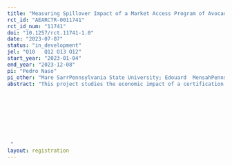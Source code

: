 ```yaml
---
title: "Measuring Spillover Impact of a Market Access Program of Avocados in Kenya"
rct_id: "AEARCTR-0011741"
rct_id_num: "11741"
doi: "10.1257/rct.11741-1.0"
date: "2023-07-07"
status: "in_development"
jel: "Q10	Q12	O13 O12"
start_year: "2023-01-04"
end_year: "2023-12-08"
pi: "Pedro Naso"
pi_other: "Mare SarrPennsylvania State University; Edouard  MensahPennsylvania State University"
abstract: "This project studies the economic impact of a certification program to avocado farmers in the Mount Kenya region. A large non-profit organization in the area allows farmers to get their Hass avocado crops certified ahead of the avocado season. Upon receiving certification, farmers enter into an agreement with the NGO, which ensures that the NGO will purchase their avocados at a higher price. The NGO then exports these Hass avocados to Europe. We partnered with this NGO to estimate the direct and indicret impact of this certification program. We are interested in estimating the differences in prices, revenue and profits between (i) farmers with and without certification, and (ii) uncertified farmers in areas with certification compared to those in areas without certification. We propose that the certification program could be boosting the earnings of all avocado growers in the Mount Kenya region - not solely those with certification. Our identification strategy relies on the fact that the latest expansion of the certification program was carried out randomly at the subcounty level.




 "
layout: registration
---
```


